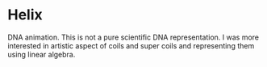 # Helix
DNA animation. This is not a pure scientific DNA representation. I was more interested in artistic aspect of coils and super coils and representing them using linear algebra.

